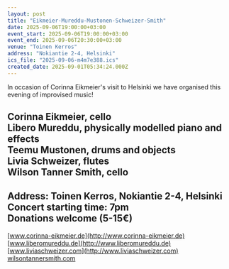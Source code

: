 ```yaml
---
layout: post
title: "Eikmeier-Mureddu-Mustonen-Schweizer-Smith"
date: 2025-09-06T19:00:00+03:00
event_start: 2025-09-06T19:00:00+03:00
event_end: 2025-09-06T20:30:00+03:00
venue: "Toinen Kerros"
address: "Nokiantie 2-4, Helsinki"
ics_file: "2025-09-06-m4m7e388.ics"
created_date: 2025-09-01T05:34:24.000Z
---
```


In occasion of Corinna Eikmeier's visit to Helsinki we have organised this evening of improvised music!  
  
Corinna Eikmeier, cello  
Libero Mureddu, physically modelled piano and effects  
Teemu Mustonen, drums and objects  
Livia Schweizer, flutes  
Wilson Tanner Smith, cello  
---  
Address: Toinen Kerros, Nokiantie 2-4, Helsinki  
Concert starting time: 7pm  
Donations welcome (5-15€)  
---  
[www.corinna-eikmeier.de](http://www.corinna-eikmeier.de)  
[www.liberomureddu.de](http://www.liberomureddu.de)  
[www.liviaschweizer.com](http://www.liviaschweizer.com)  
[wilsontannersmith.com](http://wilsontannersmith.com)
